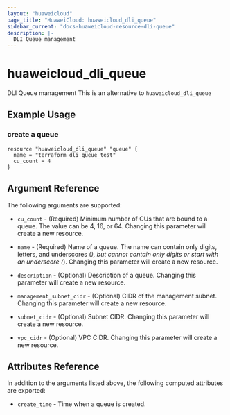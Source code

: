 ```yaml
---
layout: "huaweicloud"
page_title: "HuaweiCloud: huaweicloud_dli_queue"
sidebar_current: "docs-huaweicloud-resource-dli-queue"
description: |-
  DLI Queue management
---
```


# huaweicloud\_dli\_queue

DLI Queue management
This is an alternative to `huaweicloud_dli_queue`

## Example Usage

### create a queue

```hcl
resource "huaweicloud_dli_queue" "queue" {
  name = "terraform_dli_queue_test"
  cu_count = 4
}
```

## Argument Reference

The following arguments are supported:

* `cu_count` -
  (Required)
  Minimum number of CUs that are bound to a queue. The value can be 4,
  16, or 64. Changing this parameter will create a new resource.

* `name` -
  (Required)
  Name of a queue. The name can contain only digits, letters, and
  underscores (_), but cannot contain only digits or start with an
  underscore (_). Changing this parameter will create a new resource.

* `description` -
  (Optional)
  Description of a queue. Changing this parameter will create a new resource.

* `management_subnet_cidr` -
  (Optional)
  CIDR of the management subnet. Changing this parameter will create a new resource.

* `subnet_cidr` -
  (Optional)
  Subnet CIDR. Changing this parameter will create a new resource.

* `vpc_cidr` -
  (Optional)
  VPC CIDR. Changing this parameter will create a new resource.

## Attributes Reference

In addition to the arguments listed above, the following computed attributes are exported:

* `create_time` -
  Time when a queue is created.
